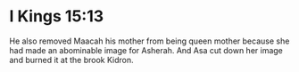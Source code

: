# I Kings 15:13

He also removed Maacah his mother from being queen mother because she had made an abominable image for Asherah. And Asa cut down her image and burned it at the brook Kidron.
